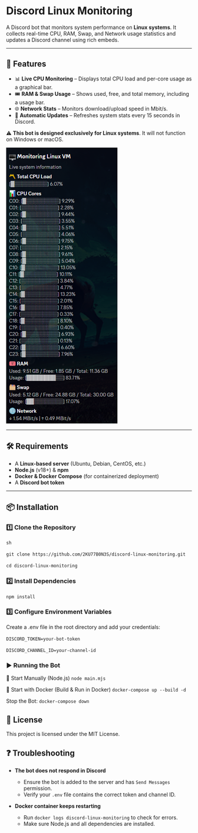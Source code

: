 # Discord Linux Monitoring  

A Discord bot that monitors system performance on **Linux systems**. It collects real-time CPU, RAM, Swap, and Network usage statistics and updates a Discord channel using rich embeds.

---

## 🚀 Features  

- 📊 **Live CPU Monitoring** – Displays total CPU load and per-core usage as a graphical bar.  
- 🎟 **RAM & Swap Usage** – Shows used, free, and total memory, including a usage bar.  
- 🌐 **Network Stats** – Monitors download/upload speed in Mbit/s.  
- 🔄 **Automatic Updates** – Refreshes system stats every 15 seconds in Discord.  

⚠ **This bot is designed exclusively for Linux systems**. It will not function on Windows or macOS.

![Example](picture.png)

---

## 🛠 Requirements  

- A **Linux-based server** (Ubuntu, Debian, CentOS, etc.)  
- **Node.js** (v18+) & **npm**  
- **Docker & Docker Compose** (for containerized deployment)  
- A **Discord bot token**  

---

## 📦 Installation  

### 1️⃣  Clone the Repository  
```sh```

```git clone https://github.com/2KU77B0N3S/discord-linux-monitoring.git```

```cd discord-linux-monitoring```

### 2️⃣  Install Dependencies
```npm install```

### 3️⃣  Configure Environment Variables
Create a .env file in the root directory and add your credentials:

```DISCORD_TOKEN=your-bot-token```

```DISCORD_CHANNEL_ID=your-channel-id```

### ▶ Running the Bot
🔧 Start Manually (Node.js)
```node main.mjs```

🐳 Start with Docker (Build & Run in Docker)
```docker-compose up --build -d```

Stop the Bot:
```docker-compose down```

## 📜 License
This project is licensed under the MIT License.

## ❓ Troubleshooting

- **The bot does not respond in Discord**  
  - Ensure the bot is added to the server and has `Send Messages` permission.  
  - Verify your `.env` file contains the correct token and channel ID.  

- **Docker container keeps restarting**  
  - Run `docker logs discord-linux-monitoring` to check for errors.  
  - Make sure Node.js and all dependencies are installed.

